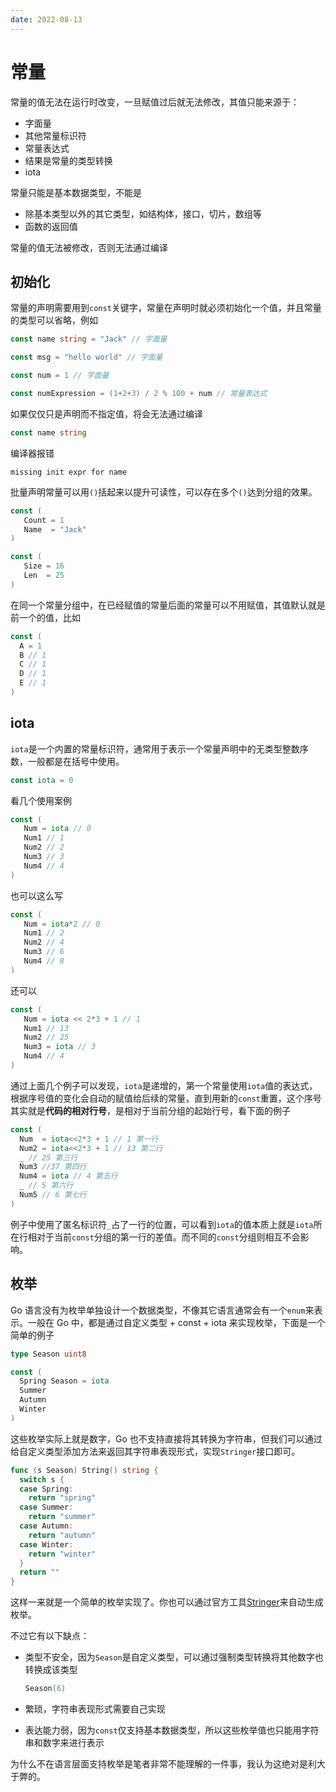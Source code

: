 ```yaml
---
date: 2022-08-13
---
```


# 常量

常量的值无法在运行时改变，一旦赋值过后就无法修改，其值只能来源于：

- 字面量
- 其他常量标识符
- 常量表达式
- 结果是常量的类型转换
- iota

常量只能是基本数据类型，不能是

- 除基本类型以外的其它类型，如结构体，接口，切片，数组等
- 函数的返回值

常量的值无法被修改，否则无法通过编译

## 初始化

常量的声明需要用到`const`关键字，常量在声明时就必须初始化一个值，并且常量的类型可以省略，例如

```go
const name string = "Jack" // 字面量

const msg = "hello world" // 字面量

const num = 1 // 字面量

const numExpression = (1+2+3) / 2 % 100 + num // 常量表达式
```

如果仅仅只是声明而不指定值，将会无法通过编译

```go
const name string
```

编译器报错

```
missing init expr for name
```

批量声明常量可以用`()`括起来以提升可读性，可以存在多个`()`达到分组的效果。

```go
const (
   Count = 1
   Name  = "Jack"
)

const (
   Size = 16
   Len  = 25
)
```

在同一个常量分组中，在已经赋值的常量后面的常量可以不用赋值，其值默认就是前一个的值，比如

```go
const (
  A = 1
  B // 1
  C // 1
  D // 1
  E // 1
)
```

## iota

`iota`是一个内置的常量标识符，通常用于表示一个常量声明中的无类型整数序数，一般都是在括号中使用。

```go
const iota = 0
```

看几个使用案例

```go
const (
   Num = iota // 0
   Num1 // 1
   Num2 // 2
   Num3 // 3
   Num4 // 4
)
```

也可以这么写

```go
const (
   Num = iota*2 // 0
   Num1 // 2
   Num2 // 4
   Num3 // 6
   Num4 // 8
)
```

还可以

```go
const (
   Num = iota << 2*3 + 1 // 1
   Num1 // 13
   Num2 // 25
   Num3 = iota // 3
   Num4 // 4
)
```

通过上面几个例子可以发现，`iota`是递增的，第一个常量使用`iota`值的表达式，根据序号值的变化会自动的赋值给后续的常量，直到用新的`const`重置，这个序号其实就是**代码的相对行号**，是相对于当前分组的起始行号，看下面的例子

```go
const (
  Num  = iota<<2*3 + 1 // 1 第一行
  Num2 = iota<<2*3 + 1 // 13 第二行
  _ // 25 第三行
  Num3 //37 第四行
  Num4 = iota // 4 第五行
  _ // 5 第六行
  Num5 // 6 第七行
)
```

例子中使用了匿名标识符`_`占了一行的位置，可以看到`iota`的值本质上就是`iota`所在行相对于当前`const`分组的第一行的差值。而不同的`const`分组则相互不会影响。

## 枚举

Go 语言没有为枚举单独设计一个数据类型，不像其它语言通常会有一个`enum`来表示。一般在 Go 中，都是通过自定义类型 + const + iota 来实现枚举，下面是一个简单的例子

```go
type Season uint8

const (
  Spring Season = iota
  Summer
  Autumn
  Winter
)
```

这些枚举实际上就是数字，Go 也不支持直接将其转换为字符串，但我们可以通过给自定义类型添加方法来返回其字符串表现形式，实现`Stringer`接口即可。

```go
func (s Season) String() string {
  switch s {
  case Spring:
    return "spring"
  case Summer:
    return "summer"
  case Autumn:
    return "autumn"
  case Winter:
    return "winter"
  }
  return ""
}
```

这样一来就是一个简单的枚举实现了。你也可以通过官方工具[Stringer](https://pkg.go.dev/golang.org/x/tools/cmd/stringer)来自动生成枚举。

不过它有以下缺点：

- 类型不安全，因为`Season`是自定义类型，可以通过强制类型转换将其他数字也转换成该类型

  ```go
  Season(6)
  ```

- 繁琐，字符串表现形式需要自己实现

- 表达能力弱，因为`const`仅支持基本数据类型，所以这些枚举值也只能用字符串和数字来进行表示

为什么不在语言层面支持枚举是笔者非常不能理解的一件事，我认为这绝对是利大于弊的。
